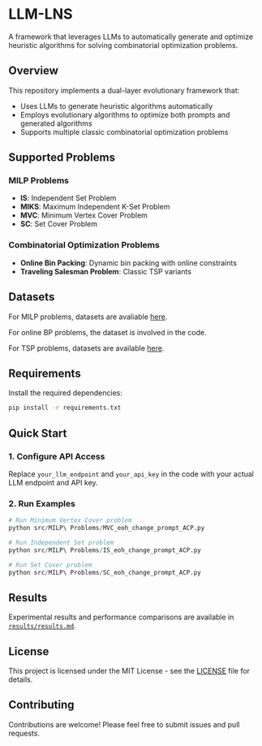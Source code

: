 # LLM-LNS

A framework that leverages LLMs to automatically generate and optimize heuristic algorithms for solving combinatorial optimization problems.

## Overview

This repository implements a dual-layer evolutionary framework that:
- Uses LLMs to generate heuristic algorithms automatically
- Employs evolutionary algorithms to optimize both prompts and generated algorithms
- Supports multiple classic combinatorial optimization problems

## Supported Problems

### MILP Problems
- **IS**: Independent Set Problem
- **MIKS**: Maximum Independent K-Set Problem  
- **MVC**: Minimum Vertex Cover Problem
- **SC**: Set Cover Problem

### Combinatorial Optimization Problems
- **Online Bin Packing**: Dynamic bin packing with online constraints
- **Traveling Salesman Problem**: Classic TSP variants

## Datasets

For MILP problems, datasets are avaliable [here](https://github.com/thuiar/MILPBench/tree/main/Benchmark%20Datasets).

For online BP problems, the dataset is involved in the code.

For TSP problems, datasets are available [here](https://github.com/mastqe/tsplib).

## Requirements

Install the required dependencies:

```bash
pip install -r requirements.txt
```

## Quick Start

### 1. Configure API Access

Replace `your_llm_endpoint` and `your_api_key` in the code with your actual LLM endpoint and API key.

### 2. Run Examples

```python
# Run Minimum Vertex Cover problem
python src/MILP\ Problems/MVC_eoh_change_prompt_ACP.py

# Run Independent Set problem  
python src/MILP\ Problems/IS_eoh_change_prompt_ACP.py

# Run Set Cover problem
python src/MILP\ Problems/SC_eoh_change_prompt_ACP.py
```

## Results

Experimental results and performance comparisons are available in [`results/results.md`](results/results.md).

## License

This project is licensed under the MIT License - see the [LICENSE](LICENSE) file for details.

## Contributing

Contributions are welcome! Please feel free to submit issues and pull requests.